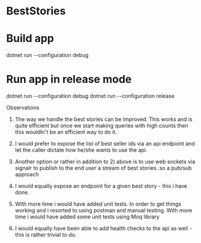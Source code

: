 # BestStories


# Build app
dotnet run --configuration debug

# Run app in release mode

dotnet run --configuration debug
dotnet run --configuration release

Observations 
1. The way we handle the best stories can be improved. This works and is quite efficient but once we start making queries with high counts
then this wouldln't be an efficient way to do it.

2. I would prefer to expose the list of best seller ids via an api endpoint and let the caller dictate how he/she wants
to use the api.

3. Another option or rather in addition to 2) above is to use web sockets via signalr to publish to the end user a stream of best stories..so a pub/sub approach

4. I would equally expose an endpoint for a given best story - this i have done.

5. With more time i would have added unit tests. In order to get things working and i resorted to using postman and manual testing. With more time i would have added some unit tests using Moq library

6. I would equally have been able to add health checks to the api as well - this is rather trivial to do.